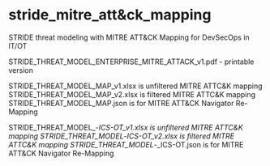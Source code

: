 # stride_mitre_att&ck_mapping
STRIDE threat modeling with MITRE ATT&amp;CK Mapping for DevSecOps in IT/OT

STRIDE_THREAT_MODEL_ENTERPRISE_MITRE_ATTACK_v1.pdf - printable version

STRIDE_THREAT_MODEL_MAP_v1.xlsx is unfiltered MITRE ATTC&K mapping
STRIDE_THREAT_MODEL_MAP_v2.xlsx is filtered MITRE ATTC&K mapping
STRIDE_THREAT_MODEL_MAP.json is for MITRE ATT&CK Navigator Re-Mapping

STRIDE_THREAT_MODEL_-_ICS-OT_v1.xlsx is unfiltered MITRE ATTC&K mapping
STRIDE_THREAT_MODEL_-_ICS-OT_v2.xlsx is filtered MITRE ATTC&K mapping
STRIDE_THREAT_MODEL_-_ICS-OT.json is for MITRE ATT&CK Navigator Re-Mapping
